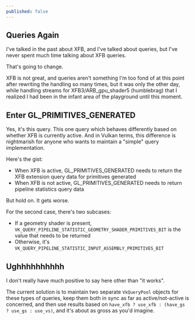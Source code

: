 ```yaml
---
published: false
---
```

## Queries Again

I've talked in the past about XFB, and I've talked about queries, but I've never spent much time talking about XFB queries.

That's going to change.

XFB is not great, and queries aren't something I'm too fond of at this point after rewriting the handling so many times, but it was only the other day, while handling streams for XFB3/ARB_gpu_shader5 (humblebrag) that I realized I had been in the infant area of the playground until this moment.

## Enter GL_PRIMITIVES_GENERATED
Yes, it's this query. This one query which behaves differently based on whether XFB is currently active. And in Vulkan terms, this difference is nightmarish for anyone who wants to maintain a "simple" query implementation.

Here's the gist:
* When XFB is active, GL_PRIMITIVES_GENERATED needs to return the XFB extension query data for primitives generated
* When XFB is not active, GL_PRIMITIVES_GENERATED needs to return pipeline statistics query data

But hold on. It gets worse.

For the second case, there's two subcases:
* If a geometry shader is present, `VK_QUERY_PIPELINE_STATISTIC_GEOMETRY_SHADER_PRIMITIVES_BIT` is the value that needs to be returned
* Otherwise, it's `VK_QUERY_PIPELINE_STATISTIC_INPUT_ASSEMBLY_PRIMITIVES_BIT`

## Ughhhhhhhhhh
I don't really have much positive to say here other than "it works".

The current solution is to maintain two separate `VkQueryPool` objects for these types of queries, keep them both in sync as far as active/not-active is concerned, and then use results based on `have_xfb ? use_xfb : (have_gs ? use_gs : use_vs)`, and it's about as gross as you'd imagine.